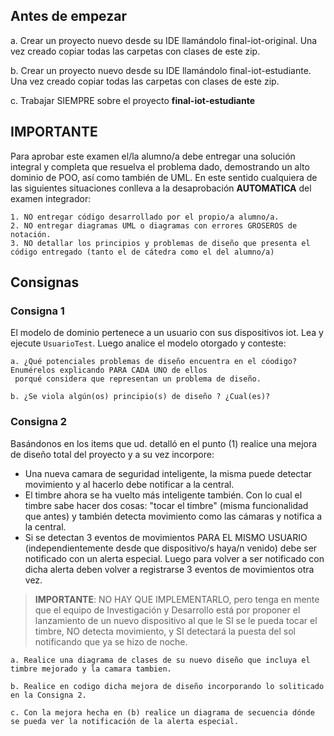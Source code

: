## Antes de empezar
 
a. Crear un proyecto nuevo desde su IDE llamándolo final-iot-original. Una vez creado copiar todas las carpetas con
 clases de este zip.
 
b. Crear un proyecto nuevo desde su IDE llamándolo final-iot-estudiante. Una vez creado copiar todas las carpetas con
 clases de este zip.
 
c. Trabajar SIEMPRE sobre el proyecto **final-iot-estudiante**


## IMPORTANTE

Para aprobar este examen el/la alumno/a debe entregar una solución integral y completa que resuelva el problema dado, demostrando un alto dominio de POO, así como también de UML.
En este sentido cualquiera de las siguientes situaciones conlleva a la desaprobación **AUTOMATICA** del examen integrador:

	1. NO entregar código desarrollado por el propio/a alumno/a.
	2. NO entregar diagramas UML o diagramas con errores GROSEROS de notación.
	3. NO detallar los principios y problemas de diseño que presenta el código entregado (tanto el de cátedra como el del alumno/a)

## Consignas

### Consigna 1
El modelo de dominio pertenece a un usuario con sus dispositivos iot. Lea y ejecute `UsuarioTest`. Luego analice el modelo otorgado y conteste:

    a. ¿Qué potenciales problemas de diseño encuentra en el cóodigo? Enumérelos explicando PARA CADA UNO de ellos
	 porqué considera que representan un problema de diseño.
    
    b. ¿Se viola algún(os) principio(s) de diseño ? ¿Cual(es)? 
 
### Consigna 2
Basándonos en los items que ud. detalló en el punto (1) realice una mejora de diseño total del proyecto y a su vez incorpore:
 	
* Una nueva camara de seguridad inteligente, la misma puede detectar movimiento y al hacerlo debe notificar a la central.
* El timbre ahora se ha vuelto más inteligente también. Con lo cual el timbre sabe hacer dos cosas: "tocar el timbre" (misma funcionalidad que antes) y también detecta movimiento como las cámaras y notifica a la central.
* Si se detectan 3 eventos de movimientos PARA EL MISMO USUARIO (independientemente desde que dispositivo/s haya/n venido) debe ser notificado con un alerta especial. Luego para volver a ser notificado con dicha alerta deben volver a registrarse 3 eventos de movimientos otra vez.
> **IMPORTANTE**: NO HAY QUE IMPLEMENTARLO, pero tenga en mente que el equipo de Investigación y Desarrollo está por proponer el lanzamiento de un nuevo dispositivo al que le SI se le pueda tocar el timbre, NO detecta movimiento, y SI detectará la puesta del sol notificando que ya se hizo de noche.

    a. Realice una diagrama de clases de su nuevo diseño que incluya el timbre mejorado y la camara tambien.
    
    b. Realice en codigo dicha mejora de diseño incorporando lo soliticado en la Consigna 2.

    c. Con la mejora hecha en (b) realice un diagrama de secuencia dónde se pueda ver la notificación de la alerta especial.
